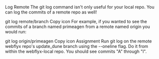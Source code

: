 Log Remote
The git log command isn't only useful for your local repo. You can log the commits of a remote repo as well!

git log remote/branch
Copy icon
For example, if you wanted to see the commits of a branch named primeagen from a remote named origin you would run:

git log origin/primeagen
Copy icon
Assignment
Run git log on the remote webflyx repo's update_dune branch using the --oneline flag. Do it from within the webflyx-local repo. You should see commits "A" through "I".
